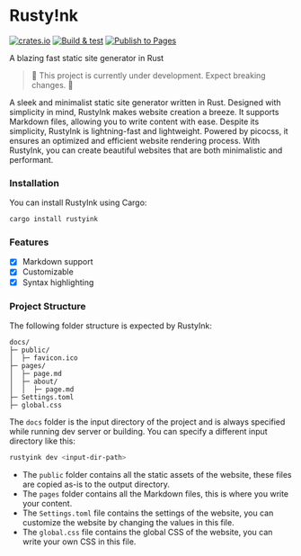 # Rusty!nk

[![crates.io](https://img.shields.io/crates/v/rustyink)](https://crates.io/crates/rustyink)
[![Build & test](https://github.com/arjunkomath/RustyInk/actions/workflows/build_test.yml/badge.svg)](https://github.com/arjunkomath/RustyInk/actions/workflows/build_test.yml)
[![Publish to Pages](https://github.com/arjunkomath/RustyInk/actions/workflows/static.yml/badge.svg)](https://github.com/arjunkomath/RustyInk/actions/workflows/static.yml)

A blazing fast static site generator in Rust

> 🚧 This project is currently under development. Expect breaking changes. 🚧

A sleek and minimalist static site generator written in Rust. Designed with simplicity in mind, RustyInk makes website creation a breeze. It supports Markdown files, allowing you to write content with ease. Despite its simplicity, RustyInk is lightning-fast and lightweight. Powered by picocss, it ensures an optimized and efficient website rendering process. With RustyInk, you can create beautiful websites that are both minimalistic and performant.

### Installation

You can install RustyInk using Cargo:

```bash
cargo install rustyink
```

### Features
- [x] Markdown support
- [x] Customizable
- [x] Syntax highlighting

### Project Structure

The following folder structure is expected by RustyInk:

```
docs/
├─ public/
│  ├─ favicon.ico
├─ pages/
│  ├─ page.md
│  ├─ about/
│  │  ├─ page.md
├─ Settings.toml
├─ global.css
```

The `docs` folder is the input directory of the project and is always specified while running dev server or building. You can specify a different input directory like this:
```bash
rustyink dev <input-dir-path>
```

- The `public` folder contains all the static assets of the website, these files are copied as-is to the output directory.
- The `pages` folder contains all the Markdown files, this is where you write your content.
- The `Settings.toml` file contains the settings of the website, you can customize the website by changing the values in this file.
- The `global.css` file contains the global CSS of the website, you can write your own CSS in this file.